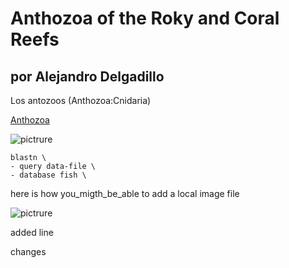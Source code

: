 # Anthozoa of the Roky and Coral Reefs 
por Alejandro Delgadillo
---

Los antozoos (Anthozoa:Cnidaria)

[Anthozoa]()

![pictrure](http://anthozoa.info/Photos/Welcome/Anthozoans.jpg)

```
blastn \
- query data-file \
- database fish \ 
```

here is how you_migth_be_able to add a local image file

![pictrure](./img/images.jpeg/)


added line

changes 